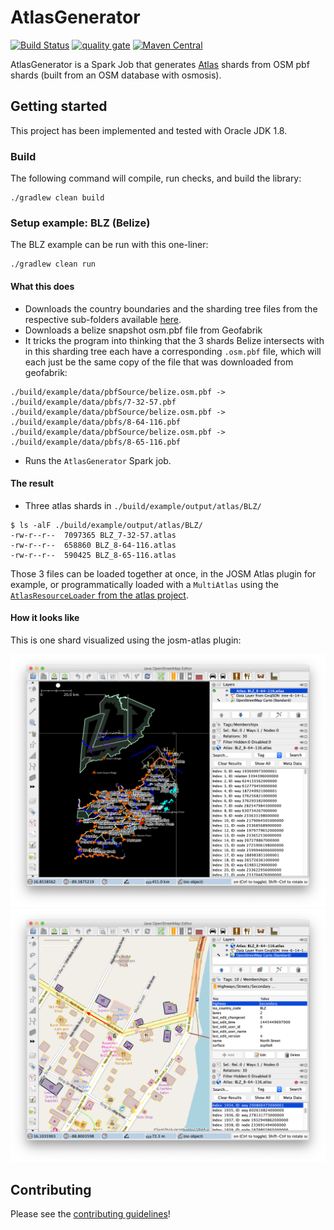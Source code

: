 # AtlasGenerator

[![Build Status](https://travis-ci.org/osmlab/atlas-generator.svg?branch=master)](https://travis-ci.org/osmlab/atlas-generator)
[![quality gate](https://sonarcloud.io/api/project_badges/measure?project=org.openstreetmap.atlas%3Aatlas-generator&metric=alert_status)](https://sonarcloud.io/dashboard?id=org.openstreetmap.atlas%3Aatlas-generator)
[![Maven Central](https://img.shields.io/maven-central/v/org.openstreetmap.atlas/atlas-generator.svg?label=Maven%20Central)](https://search.maven.org/search?q=g:%22org.openstreetmap.atlas%22%20AND%20a:%22atlas-generator%22)

AtlasGenerator is a Spark Job that generates [Atlas](https://github.com/osmlab/atlas) shards from OSM pbf shards (built from an OSM database with osmosis).

## Getting started

This project has been implemented and tested with Oracle JDK 1.8.

### Build

The following command will compile, run checks, and build the library:

```
./gradlew clean build
```

### Setup example: BLZ (Belize)

The BLZ example can be run with this one-liner:

```
./gradlew clean run
```

#### What this does

* Downloads the country boundaries and the sharding tree files from the respective sub-folders available [here](https://apple.box.com/s/3k3wcc0lq1fhqgozxr4mdi0llf95byo3).
* Downloads a belize snapshot osm.pbf file from Geofabrik
* It tricks the program into thinking that the 3 shards Belize intersects with in this sharding tree each have a corresponding `.osm.pbf` file, which will each just be the same copy of the file that was downloaded from geofabrik:
```
./build/example/data/pbfSource/belize.osm.pbf -> ./build/example/data/pbfs/7-32-57.pbf
./build/example/data/pbfSource/belize.osm.pbf -> ./build/example/data/pbfs/8-64-116.pbf
./build/example/data/pbfSource/belize.osm.pbf -> ./build/example/data/pbfs/8-65-116.pbf
```
* Runs the `AtlasGenerator` Spark job.

#### The result

* Three atlas shards in `./build/example/output/atlas/BLZ/`
```
$ ls -alF ./build/example/output/atlas/BLZ/
-rw-r--r--  7097365 BLZ_7-32-57.atlas
-rw-r--r--  658860 BLZ_8-64-116.atlas
-rw-r--r--  590425 BLZ_8-65-116.atlas
```

Those 3 files can be loaded together at once, in the JOSM Atlas plugin for example, or programmatically loaded with a `MultiAtlas` using the [`AtlasResourceLoader` from the atlas project](https://github.com/osmlab/atlas/tree/dev/src/main/java/org/openstreetmap/atlas/geography/atlas#using-atlas).

#### How it looks like

This is one shard visualized using the josm-atlas plugin:

![josm-atlas1](config/images/josm-atlas1.png)
![josm-atlas2](config/images/josm-atlas2.png)

## Contributing

Please see the [contributing guidelines](https://github.com/osmlab/atlas/blob/dev/CONTRIBUTING.md)!
